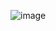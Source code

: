 ![image](https://user-images.githubusercontent.com/89903354/221929134-1c51add7-5a93-40a9-8ba2-598f4f8fcb45.png)